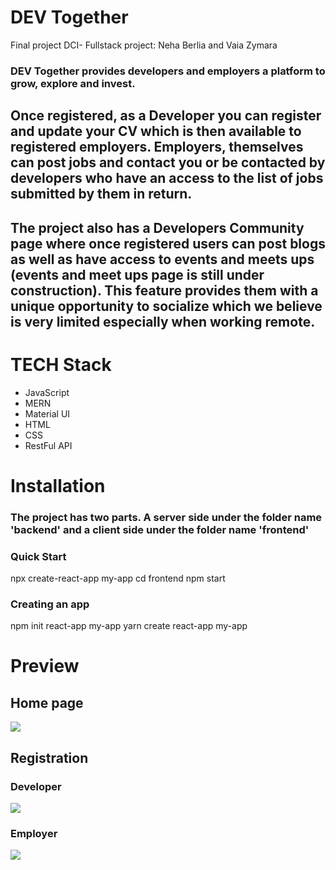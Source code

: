# DEV Together
Final project DCI- Fullstack project: Neha Berlia and Vaia Zymara

### DEV Together provides developers and employers a platform to grow, explore and invest.
## Once registered, as a Developer you can register and update your CV which is then available to registered employers. Employers, themselves can post jobs and contact you or be contacted by developers who have an access to the list of jobs submitted by them in return. 

## The project also has a Developers Community page where once registered users can post blogs as well as have access to events and meets ups (events and meet ups page is still under construction). This feature provides them with a unique opportunity to socialize which we believe is very limited especially when working remote. 


# TECH Stack
* JavaScript
* MERN
* Material UI
* HTML
* CSS
* RestFul API


# Installation

### The project has two parts. A server side under the folder name 'backend' and a client side under the folder name 'frontend'

### Quick Start
npx create-react-app my-app
cd frontend
npm start

### Creating an app
npm init react-app my-app
yarn create react-app my-app

# Preview
## Home page

![](./frontend/src/assets/HomePageGIF2.gif)

## Registration
### Developer

![](../presentation/DeveloperRegisPrivacyPolicy.gif)


### Employer
![](../presentation/EmployerRegiswithAlert.gif)












